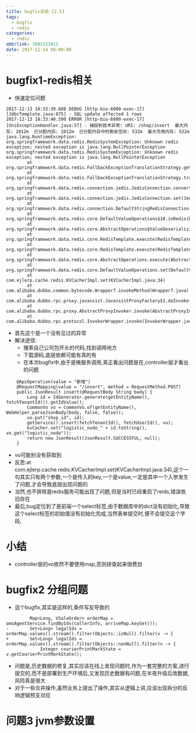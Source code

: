 ```yaml
---
title: bugfix总结-12.13
tags:
  - bugfix
  - redis
categories:
  - redis
abbrlink: 3903153811
date: 2017-12-14 08:00:00
---
```

# bugfix1-redis相关
- 快速定位问题
```
2017-12-13 18:33:39.688 DEBUG [http-bio-6000-exec-17][JdbcTemplate.java:875] - SQL update affected 1 rows
2017-12-13 18:33:40.590 ERROR [http-bio-6000-exec-17][UniExceptionHandler.java:57] - 捕捉到技术异常: URI: /shop/insert  最大内存: 1012m  已分配内存: 1012m  已分配内存中的剩余空间: 532m  最大可用内存: 532m
java.lang.RuntimeException: org.springframework.data.redis.RedisSystemException: Unknown redis exception; nested exception is java.lang.NullPointerException
org.springframework.data.redis.RedisSystemException: Unknown redis exception; nested exception is java.lang.NullPointerException
        at org.springframework.data.redis.FallbackExceptionTranslationStrategy.getFallback(FallbackExceptionTranslationStrategy.java:48)
        at org.springframework.data.redis.FallbackExceptionTranslationStrategy.translate(FallbackExceptionTranslationStrategy.java:38)
        at org.springframework.data.redis.connection.jedis.JedisConnection.convertJedisAccessException(JedisConnection.java:242)
        at org.springframework.data.redis.connection.jedis.JedisConnection.set(JedisConnection.java:1236)
        at org.springframework.data.redis.connection.DefaultStringRedisConnection.set(DefaultStringRedisConnection.java:744)
        at org.springframework.data.redis.core.DefaultValueOperations$10.inRedis(DefaultValueOperations.java:172)
        at org.springframework.data.redis.core.AbstractOperations$ValueDeserializingRedisCallback.doInRedis(AbstractOperations.java:57)
        at org.springframework.data.redis.core.RedisTemplate.execute(RedisTemplate.java:207)
        at org.springframework.data.redis.core.RedisTemplate.execute(RedisTemplate.java:169)
        at org.springframework.data.redis.core.AbstractOperations.execute(AbstractOperations.java:91)
        at org.springframework.data.redis.core.DefaultValueOperations.set(DefaultValueOperations.java:169)
        at com.ejlerp.cache.redis.KVCacherImpl.set(KVCacherImpl.java:34)
        at com.alibaba.dubbo.common.bytecode.Wrapper7.invokeMethod(Wrapper7.java)
        at com.alibaba.dubbo.rpc.proxy.javassist.JavassistProxyFactory$1.doInvoke(JavassistProxyFactory.java:46)
        at com.alibaba.dubbo.rpc.proxy.AbstractProxyInvoker.invoke(AbstractProxyInvoker.java:72)
        at com.alibaba.dubbo.rpc.protocol.InvokerWrapper.invoke(InvokerWrapper.java:53)
```
- 首先这个是一个没有见过的异常
- 解决途径:
    + 搜索自己公司包开头的代码,找到调用地方
    + 下载源码,底层依赖可能有真的有
    + 在本次bugfix中,由于是微服务调用,真正看出问题是在,controller层才看出的问题
```
    @ApiOperation(value = "新增")
    @RequestMapping(value = "/insert", method = RequestMethod.POST)
    public JsonResult insert(@RequestBody String body) {
        Long id = IdGenerator.generate(getEntityName(), fetchTenantId()).getIdValue();
        CommonVo vo = CommonVo.of(getEntityName(), WebHelper.parseJsonBody(body, false, false));
        vo.put("shop_id", id);
        getService().insert(fetchTenantId(), fetchUserId(), vo);
        kvCacher.set("logistic_node_" + id.toString(), vo.get("logistic_node"));
        return new JsonResult(JsonResult.SUCCESSFUL, null);
    }

```
- vo可能别没有获取到
- 反思:at com.ejlerp.cache.redis.KVCacherImpl.set(KVCacherImpl.java:34),这个一句其实只有两个参数,一个是传入的key,一个是value,一定是其中一个入参发生了问题,才会导致底层出现问题的
- 当然,也不排除是redis服务可能出现了问题,但是当时已经重启了reids,错误依旧存在
- 最后,bug定位到了是前端一个select标签,由于数据库中的dict没有初始化,导致这个select标签的初始值没有初始化完成,当然表单提交时,便不会提交这个字段,

# 小结
- controller层的vo依然不要使用map,否则排查起来很费劲

# bugfix2 分组问题
- 这个bugfix,其实是这样的,条件写反导致的
```
         Map<Long, VSaleOrder> orderMap = omsAgentService.findByIds(callerInfo, arriveMap.keySet());
-        Set<Long> legalIds = orderMap.values().stream().filter(Objects::isNull).filter(v -> {
+        Set<Long> legalIds = orderMap.values().stream().filter(Objects::nonNull).filter(v -> {
             Integer courierPrintMarkState = v.getCourierPrintMarkState();

```
- 问题是,历史数据的修复,其实应该在线上发现问题时,作为一套完整的方案,进行提交的,而不是部署到生产环境后,又发现历史数据有问题,在半夜升级后改数据,风险真是很大
- 对于一些合并操作,虽然业务上提出了操作,其实从逻辑上讲,应该出现拆分的反响逻辑预支对应

# 问题3 jvm参数设置